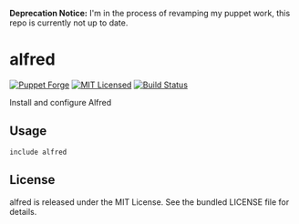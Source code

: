 **Deprecation Notice:** I'm in the process of revamping my puppet work, this repo is currently not up to date.

alfred
==============

[![Puppet Forge](https://img.shields.io/puppetforge/v/halyard/alfred.svg)](https://forge.puppetlabs.com/halyard/alfred)
[![MIT Licensed](https://img.shields.io/badge/license-MIT-green.svg)](https://tldrlegal.com/license/mit-license)
[![Build Status](https://img.shields.io/travis/com/halyard/puppet-alfred.svg)](https://travis-ci.com/halyard/puppet-alfred)

Install and configure Alfred

## Usage

```puppet
include alfred
```

## License

alfred is released under the MIT License. See the bundled LICENSE file for details.

